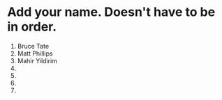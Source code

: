 # Add your name. Doesn't have to be in order. 

1. Bruce Tate
2. Matt Phillips
3. Mahir Yildirim
4. 
5. 
6. 
7. 
